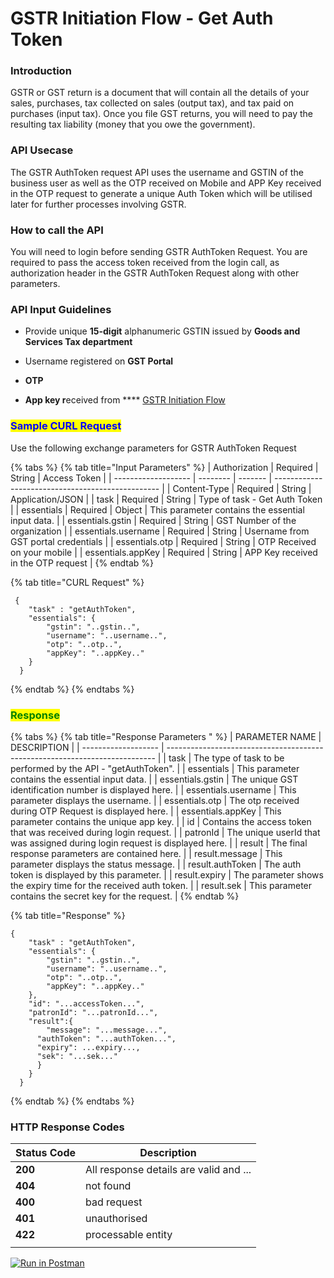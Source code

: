 # GSTR Initiation Flow - Get Auth Token

### Introduction

GSTR or GST return is a document that will contain all the details of your sales, purchases, tax collected on sales (output tax), and tax paid on purchases (input tax). Once you file GST returns, you will need to pay the resulting tax liability (money that you owe the government).&#x20;

### API Usecase

The GSTR AuthToken request API uses the username and GSTIN of the business user as well as the OTP received on Mobile and APP Key received in the OTP request to generate a unique Auth Token which will be utilised later for further processes involving GSTR.

### How to call the API

You will need to login before sending GSTR AuthToken Request. You are required to pass the access token received from the login call, as authorization header in the GSTR AuthToken Request along with other parameters.

### API Input Guidelines

* Provide unique **15-digit** alphanumeric GSTIN issued by **Goods and Services Tax department**
* Username registered on **GST Portal**
* **OTP**&#x20;
*   **App key r**eceived from **** [GSTR Initiation Flow](gstr-initiation-flow-get-otp-request.md)

    <mark style="color:blue;"></mark>

### <mark style="color:blue;">Sample CURL Request</mark>

Use the following exchange parameters for GSTR AuthToken Request

{% tabs %}
{% tab title="Input Parameters" %}
| Authorization       | Required | String  | Access Token                                      |
| ------------------- | -------- | ------- | ------------------------------------------------- |
| Content-Type        | Required | String  | Application/JSON                                  |
| task                | Required | String  | Type of task - Get Auth Token                     |
| essentials          | Required | Object  | This parameter contains the essential input data. |
| essentials.gstin    | Required | String  | GST Number of the organization                    |
| essentials.username | Required | String  | Username from GST portal credentials              |
| essentials.otp      | Required | String  | OTP Received on your mobile                       |
| essentials.appKey   | Required | String  | APP Key received in the OTP request               |
{% endtab %}

{% tab title="CURL Request" %}
```
 {
    "task" : "getAuthToken",
    "essentials": {
        "gstin": "..gstin..",
        "username": "..username..",
        "otp": "..otp..",
        "appKey": "..appKey.."
    }
  }
```
{% endtab %}
{% endtabs %}

### <mark style="color:green;">**Response**</mark>

{% tabs %}
{% tab title="Response Parameters " %}
| PARAMETER NAME      | DESCRIPTION                                                                 |
| ------------------- | --------------------------------------------------------------------------- |
| task                | The type of task to be performed by the API - "getAuthToken".               |
| essentials          | This parameter contains the essential input data.                           |
| essentials.gstin    | The unique GST identification number is displayed here.                     |
| essentials.username | This parameter displays the username.                                       |
| essentials.otp      | The otp received during OTP Request is displayed here.                      |
| essentials.appKey   | This parameter contains the unique app key.                                 |
| id                  | Contains the access token that was received during login request.           |
| patronId            | The unique userId that was assigned during login request is displayed here. |
| result              | The final response parameters are contained here.                           |
| result.message      | This parameter displays the status message.                                 |
| result.authToken    | The auth token is displayed by this parameter.                              |
| result.expiry       | The parameter shows the expiry time for the received auth token.            |
| result.sek          | This parameter contains the secret key for the request.                     |
{% endtab %}

{% tab title="Response" %}
```
{
    "task" : "getAuthToken",
    "essentials": {
        "gstin": "..gstin..",
        "username": "..username..",
        "otp": "..otp..",
        "appKey": "..appKey.."
    },
    "id": "...accessToken...",
    "patronId": "...patronId...",
    "result":{
        "message": "...message...",
      "authToken": "...authToken...",
      "expiry": ...expiry...,
      "sek": "...sek..."
      }
    }
  }
```
{% endtab %}
{% endtabs %}

### **HTTP Response Codes**

| Status Code | Description                            |
| ----------- | -------------------------------------- |
| **200**     | All response details are valid and ... |
| **404**     | not found                              |
| **400**     | bad request                            |
| **401**     | unauthorised                           |
| **422**     | processable entity                     |
|             |                                        |



&#x20;[![Run in Postman](https://run.pstmn.io/button.svg)](https://www.getpostman.com/collections/1fdd2cd43e55b3d87d1e)
